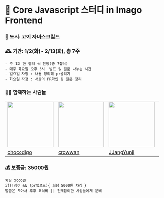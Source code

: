 # 🐯 Core Javascript 스터디 in Imago Frontend

### 📓 도서: 코어 자바스크립트
### 🕰️ 기간: 1/2(화)~ 2/13(화), 총 7주
```
- 주 1회 한 챕터 씩 진행(총 7챕터)
- 매주 화요일 오후 6시  발표 및 질문 나누는 시간
- 일요일 자정 : 내용 정리해 pr올리기
- 화요일 자정 : 서로의 PR확인 및 질문 정리
```
### 🤸‍♀️ 함께하는 사람들
<table align="center">
  <tr>
    <td>
      <img width="150px" src="https://avatars.githubusercontent.com/u/23190377?v=4">
    </td>
    <td>
      <img width="150px" src="https://avatars.githubusercontent.com/u/32172056?v=4">
    </td>
    <td>
      <img width="150px" src="https://avatars.githubusercontent.com/u/80668447?v=4">
    </td>
    <td>
      <img width="150px" src="https://avatars.githubusercontent.com/u/74878998?v=4">
    </td>
    <td>
      <img width="150px" src="https://avatars.githubusercontent.com/u/105543308?v=4">
    </td>
  </tr>
  <tr>
    <td>
      <a href="https://github.com/chocodigo">chocodigo</a>
    </td>
    <td>
      <a href="https://github.com/crowwan">crowwan</a>
    </td>
    <td>
      <a href="https://github.com/JJangYunji">JJangYunji</a>
    </td>
    <td>
      <a href="https://github.com/kyileeyu">kyileeyu</a>
    </td>
    <td>
      <a href="https://github.com/nkhyejin">nkhyejin</a>
    </td>
  </tr>
</table>


### 💰 보증금: 35000원
```
회당 5000원
if(!참여 && !pr업로드){ 회당 5000원 차감 }
벌금은 모아서 추후 회식비 || 전체참여한 사람들에게 분배
```



